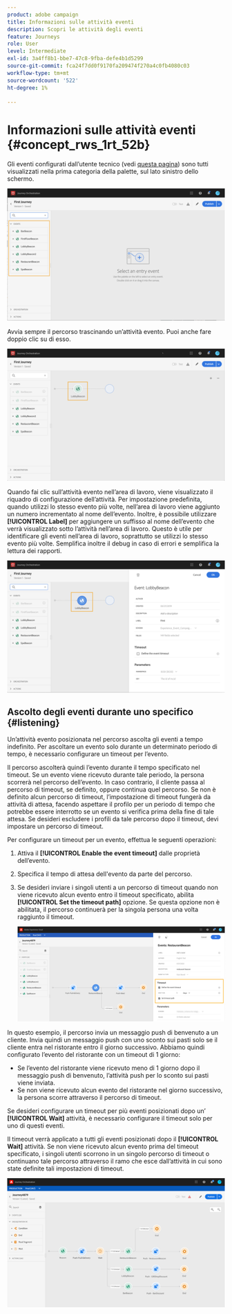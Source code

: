 ```yaml
---
product: adobe campaign
title: Informazioni sulle attività eventi
description: Scopri le attività degli eventi
feature: Journeys
role: User
level: Intermediate
exl-id: 3a4ff8b1-bbe7-47c8-9fba-defe4b1d5299
source-git-commit: fca24f7dd0f9170fa209474f270a4c0fb4080c03
workflow-type: tm+mt
source-wordcount: '522'
ht-degree: 1%

---
```


# Informazioni sulle attività eventi {#concept_rws_1rt_52b}

Gli eventi configurati dall’utente tecnico (vedi [questa pagina](../event/about-events.md)) sono tutti visualizzati nella prima categoria della palette, sul lato sinistro dello schermo.

![](../assets/journey43.png)

Avvia sempre il percorso trascinando un’attività evento. Puoi anche fare doppio clic su di esso.

![](../assets/journey44.png)

Quando fai clic sull’attività evento nell’area di lavoro, viene visualizzato il riquadro di configurazione dell’attività. Per impostazione predefinita, quando utilizzi lo stesso evento più volte, nell’area di lavoro viene aggiunto un numero incrementato al nome dell’evento. Inoltre, è possibile utilizzare **[!UICONTROL Label]** per aggiungere un suffisso al nome dell’evento che verrà visualizzato sotto l’attività nell’area di lavoro. Questo è utile per identificare gli eventi nell’area di lavoro, soprattutto se utilizzi lo stesso evento più volte. Semplifica inoltre il debug in caso di errori e semplifica la lettura dei rapporti.

![](../assets/journey33.png)

## Ascolto degli eventi durante uno specifico {#listening}

Un’attività evento posizionata nel percorso ascolta gli eventi a tempo indefinito. Per ascoltare un evento solo durante un determinato periodo di tempo, è necessario configurare un timeout per l’evento.

Il percorso ascolterà quindi l’evento durante il tempo specificato nel timeout. Se un evento viene ricevuto durante tale periodo, la persona scorrerà nel percorso dell’evento. In caso contrario, il cliente passa al percorso di timeout, se definito, oppure continua quel percorso. Se non è definito alcun percorso di timeout, l’impostazione di timeout fungerà da attività di attesa, facendo aspettare il profilo per un periodo di tempo che potrebbe essere interrotto se un evento si verifica prima della fine di tale attesa. Se desideri escludere i profili da tale percorso dopo il timeout, devi impostare un percorso di timeout.

Per configurare un timeout per un evento, effettua le seguenti operazioni:

1. Attiva il **[!UICONTROL Enable the event timeout]** dalle proprietà dell’evento.

1. Specifica il tempo di attesa dell&#39;evento da parte del percorso.

1. Se desideri inviare i singoli utenti a un percorso di timeout quando non viene ricevuto alcun evento entro il timeout specificato, abilita **[!UICONTROL Set the timeout path]** opzione. Se questa opzione non è abilitata, il percorso continuerà per la singola persona una volta raggiunto il timeout.

   ![](../assets/event-timeout.png)

In questo esempio, il percorso invia un messaggio push di benvenuto a un cliente. Invia quindi un messaggio push con uno sconto sui pasti solo se il cliente entra nel ristorante entro il giorno successivo. Abbiamo quindi configurato l’evento del ristorante con un timeout di 1 giorno:

* Se l’evento del ristorante viene ricevuto meno di 1 giorno dopo il messaggio push di benvenuto, l’attività push per lo sconto sui pasti viene inviata.
* Se non viene ricevuto alcun evento del ristorante nel giorno successivo, la persona scorre attraverso il percorso di timeout.

Se desideri configurare un timeout per più eventi posizionati dopo un’ **[!UICONTROL Wait]** attività, è necessario configurare il timeout solo per uno di questi eventi.

Il timeout verrà applicato a tutti gli eventi posizionati dopo il **[!UICONTROL Wait]** attività. Se non viene ricevuto alcun evento prima del timeout specificato, i singoli utenti scorrono in un singolo percorso di timeout o continuano tale percorso attraverso il ramo che esce dall’attività in cui sono state definite tali impostazioni di timeout.

![](../assets/event-timeout-group.png)
